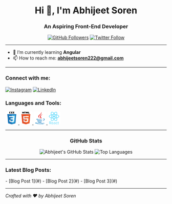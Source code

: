 <h1 align="center">Hi 👋, I'm Abhijeet Soren</h1>
<h3 align="center">An Aspiring Front-End Developer</h3>

<p align="center">
  <a href="https://github.com/abhijeetsoren"><img src="https://img.shields.io/github/followers/abhijeetsoren?label=Followers&style=social" alt="GitHub Followers"></a>
  <a href="https://twitter.com/abhijeetsoren"><img src="https://img.shields.io/twitter/follow/abhijeetsoren?label=Twitter&style=social" alt="Twitter Follow"></a>
</p>

---

- 🌱 I’m currently learning **Angular**
- 📫 How to reach me: **abhijeetsoren222@gmail.com**

---

<h3 align="left">Connect with me:</h3>
<p align="left">
  <a href="https://instagram.com/abhijxxt.14" target="blank"><img align="center" src="https://raw.githubusercontent.com/rahuldkjain/github-profile-readme-generator/master/src/images/icons/Social/instagram.svg" alt="Instagram" height="30" width="40" /></a>
  <a href="https://linkedin.com/in/abhijeetsoren" target="blank"><img align="center" src="https://raw.githubusercontent.com/rahuldkjain/github-profile-readme-generator/master/src/images/icons/Social/linked-in-alt.svg" alt="LinkedIn" height="30" width="40" /></a>
</p>

<h3 align="left">Languages and Tools:</h3>
<p align="left"> 
  <a href="https://www.w3schools.com/css/" target="_blank" rel="noreferrer"> <img src="https://raw.githubusercontent.com/devicons/devicon/master/icons/css3/css3-original-wordmark.svg" alt="CSS3" width="40" height="40"/> </a> 
  <a href="https://www.w3.org/html/" target="_blank" rel="noreferrer"> <img src="https://raw.githubusercontent.com/devicons/devicon/master/icons/html5/html5-original-wordmark.svg" alt="HTML5" width="40" height="40"/> </a> 
  <a href="https://www.java.com" target="_blank" rel="noreferrer"> <img src="https://raw.githubusercontent.com/devicons/devicon/master/icons/java/java-original.svg" alt="Java" width="40" height="40"/> </a> 
  <a href="https://reactjs.org/" target="_blank" rel="noreferrer"> <img src="https://raw.githubusercontent.com/devicons/devicon/master/icons/react/react-original-wordmark.svg" alt="React" width="40" height="40"/> </a>
</p>

---

<h3 align="center">GitHub Stats</h3>
<p align="center">
  <img src="https://github-readme-stats.vercel.app/api?username=abhijeetsoren&show_icons=true&theme=radical" alt="Abhijeet's GitHub Stats">
  <img src="https://github-readme-stats.vercel.app/api/top-langs/?username=abhijeetsoren&layout=compact&theme=radical" alt="Top Languages">
</p>

---

<h3 align="left">Latest Blog Posts:</h3>
- [Blog Post 1](#)
- [Blog Post 2](#)
- [Blog Post 3](#)

---

*Crafted with ❤️ by Abhijeet Soren*
